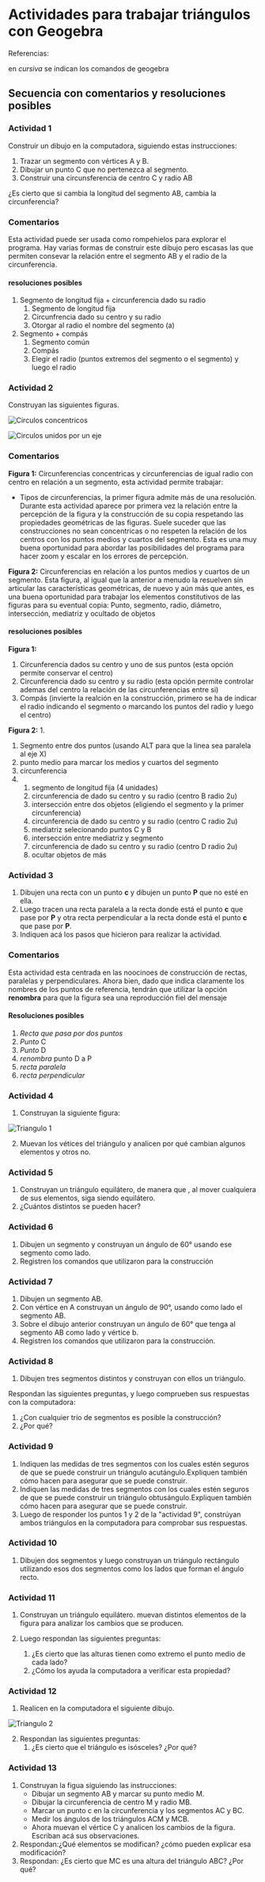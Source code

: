 # Actividades para trabajar triángulos con Geogebra

Referencias:

en *cursiva* se indican los comandos de geogebra

## Secuencia con comentarios y resoluciones posibles
### Actividad 1

Construir un dibujo en la computadora, siguiendo estas instrucciones:

1. Trazar un segmento con vértices A y B.
2. Dibujar un punto C que no pertenezca al segmento.
3. Construir una circunsferencia de centro C y radio AB

¿Es cierto que si cambia la longitud del segmento AB, cambia la circunferencia? 

### Comentarios
Esta actividad puede ser usada como rompehielos para explorar el programa.
Hay varias formas de construir este dibujo pero escasas las que permiten consevar la relación entre el segmento AB y el radio de la circunferencia.
#### resoluciones posibles
1. Segmento de longitud fija + circunferencia dado su radio
   1. Segmento de longitud fija
   2. Circunfrencia dado su centro y su radio
   3. Otorgar al radio el nombre del segmento (a)
2. Segmento + compás
   1. Segmento común
   2. Compás
   3. Elegir el radio (puntos extremos del segmento o el segmento) y luego el radio

### Actividad 2

Construyan las siguientes figuras. 

![](http://farm8.staticflickr.com/7435/8723482246_affc3802b8.jpg "Circulos concentricos")

![](http://farm8.staticflickr.com/7354/8722362631_dee0690a78.jpg "Circulos unidos por un eje")

### Comentarios

**Figura 1:** Circunferencias concentricas y circunferencias de igual radio con centro en relación a un segmento, esta actividad permite trabajar:
- Tipos de circunferencias, la primer figura admite más de una resolución. Durante esta actividad aparece por primera vez la relación entre la percepción de la figura y la construcción de su copia respetando las propiedades geométricas de las figuras. Suele suceder que las construcciones no sean concentricas o no respeten la relación de los centros con los puntos medios y cuartos del segmento. Esta es una muy buena oportunidad para abordar las posibilidades del programa para hacer zoom y escalar en los errores de percepción.

**Figura 2:** Circunferencias en relación a los puntos medios y cuartos de un segmento. Esta figura, al igual que la anterior a menudo la resuelven sin articular las características geométricas, de nuevo y aún más que antes, es una buena oportunidad para trabajar los elementos constitutivos de las figuras para su eventual copia: Punto, segmento, radio, diámetro, intersección, mediatriz y ocultado de objetos

#### resoluciones posibles

**Figura 1:**
1. Circunferencia dados su centro y uno de sus puntos (esta opción permite conservar el centro)
2. Circunferencia dado su centro y su radio (esta opción permite controlar ademas del centro la relación de las circunferencias entre si)
3. Compás (invierte la realción en la construcción, primero se ha de indicar el radio indicando el segmento o marcando los puntos del radio y luego el centro)

**Figura 2:**
1. 
   1. Segmento entre dos puntos (usando ALT para que la linea sea paralela al eje X)
   2. punto medio para marcar los medios y cuartos del segmento
   3. circunferencia
2. 
   1. segmento de longitud fija (4 unidades)
   2. circunferencia de dado su centro y su radio (centro B radio 2u)
   3. intersección entre dos objetos (eligiendo el segmento y la primer circunferencia)
   4. circunferencia de dado su centro y su radio (centro C radio 2u)
   5. mediatriz selecionando puntos C y B
   6. intersección entre mediatriz y segmento
   7. circunferencia de dado su centro y su radio (centro D radio 2u)
   8. ocultar objetos de más
   

### Actividad 3

1. Dibujen una recta con un punto **c** y dibujen un punto **P** que no esté en ella.
2. Luego tracen una recta paralela a la recta donde está el punto **c** que pase por **P** y otra recta perpendicular a la recta donde está el punto **c** que pase por **P**.
3. Indiquen acá los pasos que hicieron para realizar la actividad.

### Comentarios
Esta actividad esta  centrada en las noocinoes de construcción de rectas, paralelas y perpendiculares. Ahora bien, dado que indica claramente los nombres de los puntos de referencia, tendrán que utilizar la opción **renombra** para que la figura sea una reproducción fiel del mensaje

#### Resoluciones posibles
1. *Recta que pasa por dos puntos*
2. *Punto* C
3. *Punto* D
4. *renombra* punto D a P
5. *recta paralela*
6. *recta perpendicular*

### Actividad 4

1. Construyan la siguiente figura:

![](http://farm8.staticflickr.com/7350/8723482174_afec85c0f9_o.png "Triangulo 1")

2. Muevan los vétices del triángulo y analicen por qué cambian algunos elementos y otros no.


### Actividad 5

1. Construyan un triángulo equilátero, de manera que , al mover cualquiera de sus elementos, siga siendo equilátero.
2. ¿Cuántos distintos se pueden hacer? 


### Actividad 6

1. Dibujen un segmento y construyan un ángulo de 60° usando ese segmento como lado.
2. Registren los comandos que utilizaron para la construcción


### Actividad 7

1. Dibujen un segmento AB.
2. Con vértice en A construyan un ángulo de 90°, usando como lado el segmento AB.
3. Sobre el dibujo anterior construyan un ángulo de 60° que tenga al segmento AB como lado y vértice b.
4. Registren los comandos que utilizaron para la construcción.


### Actividad 8

1. Dibujen tres segmentos distintos y construyan con ellos un triángulo.

Respondan las siguientes preguntas, y luego comprueben sus respuestas con la computadora:

1. ¿Con cualquier trío de segmentos es posible la construcción?
2. ¿Por qué?

### Actividad 9

1. Indiquen las medidas de tres segmentos con los cuales estén seguros de que se puede construir un triángulo acutángulo.Expliquen también cómo hacen para asegurar que se puede construir.
2. Indiquen las medidas de tres segmentos con los cuales estén seguros de que se puede construir un triángulo obtusángulo.Expliquen también cómo hacen para asegurar que se puede construir.
3. Luego de responder los puntos 1 y 2 de la "actividad 9", constrúyan ambos triángulos en la computadora para comprobar sus respuestas. 

### Actividad 10

1. Dibujen dos segmentos y luego construyan un triángulo rectángulo  utilizando esos dos segmentos como los lados que forman el ángulo recto. 

### Actividad 11

1. Construyan un triángulo equilátero. muevan distintos elementos de la figura para analizar los cambios que se producen.

2. Luego respondan las siguientes preguntas:
	1. ¿Es cierto que las alturas tienen como extremo el punto medio de cada lado?
	2. ¿Cómo los ayuda la computadora a verificar esta propiedad?


### Actividad 12

1. Realicen en la computadora el siguiente dibujo. 

![](http://farm8.staticflickr.com/7332/8723482158_346c636ce4_o.png "Triangulo 2")

2. Respondan las siguientes preguntas:
   1. ¿Es cierto que el triángulo es isósceles? ¿Por qué?


### Actividad 13
 1. Construyan la figua siguiendo las  instrucciones:
	- Dibujar un segmento AB y marcar su punto medio M.
	 - Dibujar la circunferencia de centro M y radio MB.
	 - Marcar un punto c en la  circunferencia y los segmentos AC y BC.
	 - Medir los ángulos de los triángulos ACM y MCB.
	 - Ahora muevan el vértice C y analicen los cambios de la figura. Escriban acá sus observaciones.
 2. Respondan:¿Qué elementos se modifican? ¿cómo pueden explicar esa modificación?
 3. Respondan: ¿Es cierto que MC es una altura del triángulo ABC? ¿Por qué?

